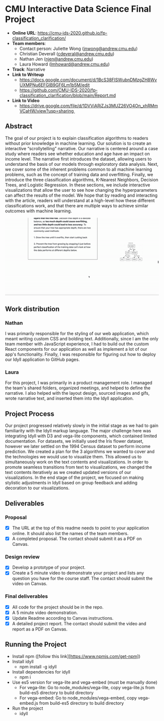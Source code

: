 # CMU Interactive Data Science Final Project

* **Online URL**: https://cmu-ids-2020.github.io/fp-classification_clarification/
* **Team members**:
  * Contact person: Juliette Wong (jnwong@andrew.cmu.edu)
  * Christian Deverall (cdeveral@andrew.cmu.edu)
  * Nathan Jen (njen@andrew.cmu.edu)
  * Laura Howard (lmhoward@andrew.cmu.edu)
* **Track**: Narrative
* **Link to Writeup**
  * https://docs.google.com/document/d/1BcS38FISWubnDMzgZH8WvUXMPNu6EFGlB9GF6Lm1b5M/edit
  * https://github.com/CMU-IDS-2020/fp-classification_clarification/blob/main/Report.md
* **Link to Video**
  * https://drive.google.com/file/d/1DVViARjZJs3MUZ26VO4On_xhRMmVCaHW/view?usp=sharing 


## Abstract

The goal of our project is to explain classification algorithms to readers without prior knowledge in machine learning. Our solution is to create an interactive “scrollytelling” narrative. Our narrative is centered around a case study where readers see whether education and age have an impact on income level. The narrative first introduces the dataset, allowing users to understand the basis of our models through exploratory data analysis. Next, we cover some of the inherent problems common to all machine learning problems, such as the concept of training data and overfitting. Finally, we introduce the three classification algorithms, K-Nearest Neighbors, Decision Trees, and Logistic Regression. In these sections, we include interactive visualizations that allow the user to see how changing the hyperparameters can affect the results of the model. We hope that by reading and interacting with the article, readers will understand at a high-level how these different classifications work, and that there are multiple ways to achieve similar outcomes with machine learning. 

![](gifs/dt.gif)

## Work distribution

### Nathan
I was primarily responsible for the styling of our web application, which meant writing custom CSS and bolding text. Additionally, since I am the only team member with JavaScript experience, I had to build out the custom React components for our application as well as implement a lot of our app's functionality. Finally, I was responsible for figuring out how to deploy our Idyll application to GitHub pages. 

### Laura
For this project, I was primarily in a product management role. I managed the team's shared folders, organized meetings, and helped to define the narrative. I also helped with the layout design, sourced images and gifs, wrote narrative text, and inserted them into the Idyll application.

## Project Process
Our project progressed relatively slowly in the initial stage as we had to gain familiarity with the Idyll markup language. The major challenge here was integrating Idyll with D3 and vega-lite components, which contained limited documentation. For datasets, we initially used the Iris flower dataset, however we later settled on the 1994 Census dataset to perform income prediction. We created a plan for the 3 algorithms we wanted to cover and the technologies we would use to visualize them. This allowed us to simultaneously work on the text contents and visualizations. In order to promote seamless transitions from text to visualizations, we changed the text contents iteratively as we created updated versions of our visualizations. In the end stage of the project, we focused on making stylistic adjustments in Idyll based on group feedback and adding decoration to our visualizations.

## Deliverables

### Proposal

- [x] The URL at the top of this readme needs to point to your application online. It should also list the names of the team members.
- [x] A completed proposal. The contact should submit it as a PDF on Canvas.

### Design review

- [x] Develop a prototype of your project.
- [x] Create a 5 minute video to demonstrate your project and lists any question you have for the course staff. The contact should submit the video on Canvas.

### Final deliverables

- [x] All code for the project should be in the repo.
- [x] A 5 minute video demonstration.
- [x] Update Readme according to Canvas instructions.
- [x] A detailed project report. The contact should submit the video and report as a PDF on Canvas.

## Running the Project

* Install npm ([follow this link][https://www.npmjs.com/get-npm])
* Install idyll
  * npm install -g idyll
* Install dependencies for idyll
  * npm i 
* Use es5 version for vega-lite and vega-embed (must be manually done)
  * For vega-lite: Go to node_modules/vega-lite, copy vega-lite.js from build-es5 directory to build directory
  * For vega-embed: Go to node_modules/vega-embed, copy vega-embed.js from build-es5 directory to build directory
* Run the project
  * idyll
